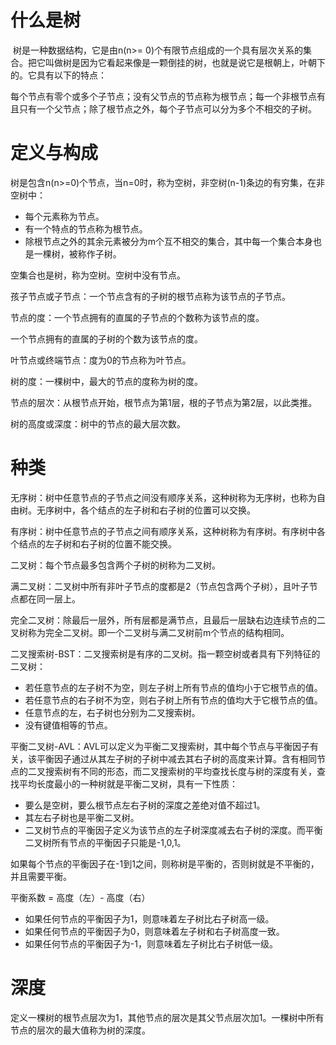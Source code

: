 # 什么是树

​	树是一种数据结构，它是由n(n>= 0)个有限节点组成的一个具有层次关系的集合。把它叫做树是因为它看起来像是一颗倒挂的树，也就是说它是根朝上，叶朝下的。它具有以下的特点：

​	每个节点有零个或多个子节点；没有父节点的节点称为根节点；每一个非根节点有且只有一个父节点；除了根节点之外，每个子节点可以分为多个不相交的子树。

# 定义与构成

​	树是包含n(n>=0)个节点，当n=0时，称为空树，非空树(n-1)条边的有穷集，在非空树中：

+ 每个元素称为节点。
+ 有一个特点的节点称为根节点。
+ 除根节点之外的其余元素被分为m个互不相交的集合，其中每一个集合本身也是一棵树，被称作子树。

空集合也是树，称为空树。空树中没有节点。

孩子节点或子节点：一个节点含有的子树的根节点称为该节点的子节点。

节点的度：一个节点拥有的直属的子节点的个数称为该节点的度。

一个节点拥有的直属的子树的个数为该节点的度。

叶节点或终端节点：度为0的节点称为叶节点。

树的度：一棵树中，最大的节点的度称为树的度。

节点的层次：从根节点开始，根节点为第1层，根的子节点为第2层，以此类推。

树的高度或深度：树中的节点的最大层次数。

# 种类

无序树：树中任意节点的子节点之间没有顺序关系，这种树称为无序树，也称为自由树。无序树中，各个结点的左子树和右子树的位置可以交换。

有序树：树中任意节点的子节点之间有顺序关系，这种树称为有序树。有序树中各个结点的左子树和右子树的位置不能交换。

二叉树：每个节点最多包含两个子树的树称为二叉树。

满二叉树：二叉树中所有非叶子节点的度都是2（节点包含两个子树），且叶子节点都在同一层上。

完全二叉树：除最后一层外，所有层都是满节点，且最后一层缺右边连续节点的二叉树称为完全二叉树。即一个二叉树与满二叉树前m个节点的结构相同。

二叉搜索树-BST：二叉搜索树是有序的二叉树。指一颗空树或者具有下列特征的二叉树：

+ 若任意节点的左子树不为空，则左子树上所有节点的值均小于它根节点的值。
+ 若任意节点的右子树不为空，则右子树上所有节点的值均大于它根节点的值。
+ 任意节点的左，右子树也分别为二叉搜索树。
+ 没有键值相等的节点。

平衡二叉树-AVL：AVL可以定义为平衡二叉搜索树，其中每个节点与平衡因子有关，该平衡因子通过从其左子树的子树中减去其右子树的高度来计算。含有相同节点的二叉搜索树有不同的形态，而二叉搜索树的平均查找长度与树的深度有关，查找平均长度最小的一种树就是平衡二叉树，具有一下性质：

+ 要么是空树，要么根节点左右子树的深度之差绝对值不超过1。
+ 其左右子树也是平衡二叉树。
+ 二叉树节点的平衡因子定义为该节点的左子树深度减去右子树的深度。而平衡二叉树所有节点的平衡因子只能是-1,0,1。

如果每个节点的平衡因子在-1到1之间，则称树是平衡的，否则树就是不平衡的，并且需要平衡。

平衡系数 = 高度（左）- 高度（右）

+ 如果任何节点的平衡因子为1，则意味着左子树比右子树高一级。
+ 如果任何节点的平衡因子为0，则意味着左子树和右子树高度一致。
+ 如果任何节点的平衡因子为-1，则意味着左子树比右子树低一级。

# 深度

定义一棵树的根节点层次为1，其他节点的层次是其父节点层次加1。一棵树中所有节点的层次的最大值称为树的深度。















